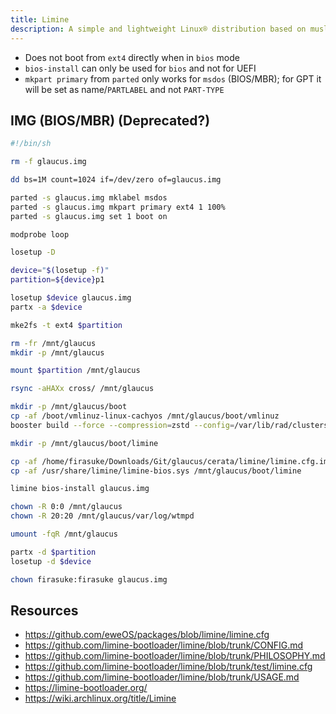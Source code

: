 ```yaml
---
title: Limine
description: A simple and lightweight Linux® distribution based on musl libc and toybox
---
```


- Does not boot from `ext4` directly when in `bios` mode
- `bios-install` can only be used for `bios` and not for UEFI
- `mkpart primary` from `parted` only works for `msdos` (BIOS/MBR); for GPT it will be set as name/`PARTLABEL` and not `PART-TYPE`

## IMG (BIOS/MBR) (Deprecated?)
```sh
#!/bin/sh

rm -f glaucus.img

dd bs=1M count=1024 if=/dev/zero of=glaucus.img

parted -s glaucus.img mklabel msdos
parted -s glaucus.img mkpart primary ext4 1 100%
parted -s glaucus.img set 1 boot on

modprobe loop

losetup -D

device="$(losetup -f)"
partition=${device}p1

losetup $device glaucus.img
partx -a $device

mke2fs -t ext4 $partition

rm -fr /mnt/glaucus
mkdir -p /mnt/glaucus

mount $partition /mnt/glaucus

rsync -aHAXx cross/ /mnt/glaucus

mkdir -p /mnt/glaucus/boot
cp -af /boot/vmlinuz-linux-cachyos /mnt/glaucus/boot/vmlinuz
booster build --force --compression=zstd --config=/var/lib/rad/clusters/cerata/booster/booster.yaml --universal --strip /mnt/glaucus/boot/initramfs

mkdir -p /mnt/glaucus/boot/limine

cp -af /home/firasuke/Downloads/Git/glaucus/cerata/limine/limine.cfg.img /mnt/glaucus/boot/limine/limine.cfg
cp -af /usr/share/limine/limine-bios.sys /mnt/glaucus/boot/limine

limine bios-install glaucus.img

chown -R 0:0 /mnt/glaucus
chown -R 20:20 /mnt/glaucus/var/log/wtmpd

umount -fqR /mnt/glaucus

partx -d $partition
losetup -d $device

chown firasuke:firasuke glaucus.img
```

## Resources
- https://github.com/eweOS/packages/blob/limine/limine.cfg
- https://github.com/limine-bootloader/limine/blob/trunk/CONFIG.md
- https://github.com/limine-bootloader/limine/blob/trunk/PHILOSOPHY.md
- https://github.com/limine-bootloader/limine/blob/trunk/test/limine.cfg
- https://github.com/limine-bootloader/limine/blob/trunk/USAGE.md
- https://limine-bootloader.org/
- https://wiki.archlinux.org/title/Limine
